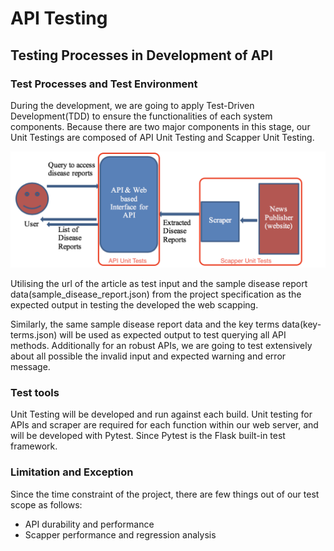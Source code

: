 [//]: # ( 3.1. API	Testing D2)
# API Testing

[//]: # ( • Describe	the	testing	processes	used	in	the	development	of API,	referring	to	the	data	and	scripts	included	in	Phase_1	folder.	This	should	describe	your testing	environment	and/or tools	used,	and	limitation e.g.	things	that	are	not	tested.	Describe	your testing	process	i.e.	how	your	team	conducts	testing using	the	test	data	e.g.	in	which	order	and	an overview	of	test	cases,	testing	data	and	testing	results.)
## Testing Processes in Development of API
### Test Processes and Test Environment
During the development, we are going to apply Test-Driven Development(TDD) to ensure the functionalities of each system components. 
Because there are two major components in this stage, our Unit Testings are composed of API Unit Testing and Scapper Unit Testing. 

![Unit Testing System Components Diagram](testing-components.png "Unit Testing")

Utilising the url of the article as test input and the sample disease report data(sample_disease_report.json) from the project specification as the expected output in testing the developed the web scapping. 

Similarly, the same sample disease report data and the key terms data(key-terms.json) will be used as expected output to test querying all API methods. Additionally for an robust APIs, we are going to test extensively about all possible the invalid input and expected warning and error message.

### Test tools
 Unit Testing will be developed and run against each build. Unit testing for APIs and scraper are required for each function within our web server, and will be developed with Pytest. Since Pytest is the Flask built-in test framework.
### Limitation and Exception 
 Since the time constraint of the project, there are few things out of our test scope as follows:
 * API durability and performance
 * Scapper performance and regression analysis
 
[//]: # ( • Describe	the	output	of	testing	and	what	actions	you	took to	improve	the	test results. At	D2	your	Phase_1/TestScripts	folder	should	contain:)
[//]: # (1. Test	input	files	)
[//]: # (2. Test	configuration	files	if	any)	
[//]: # (3. Result	files	if	any)
[//]: # (4. Software	or	scripts	used	during	testing	if	any)






















[//]: # (3.2. Platform Testing D4)
[//]: # (• Describe	the	testing	processes	used	in	the development of	the	platform.	You	may	include	a	sub-folder	in	Phase_2	folder	to	include	any	data,	scripts	you	used	to	test	the	platform. • Describe	the	output	of	testing	and	what	actions	you	took	to	improve	the	test results.)
